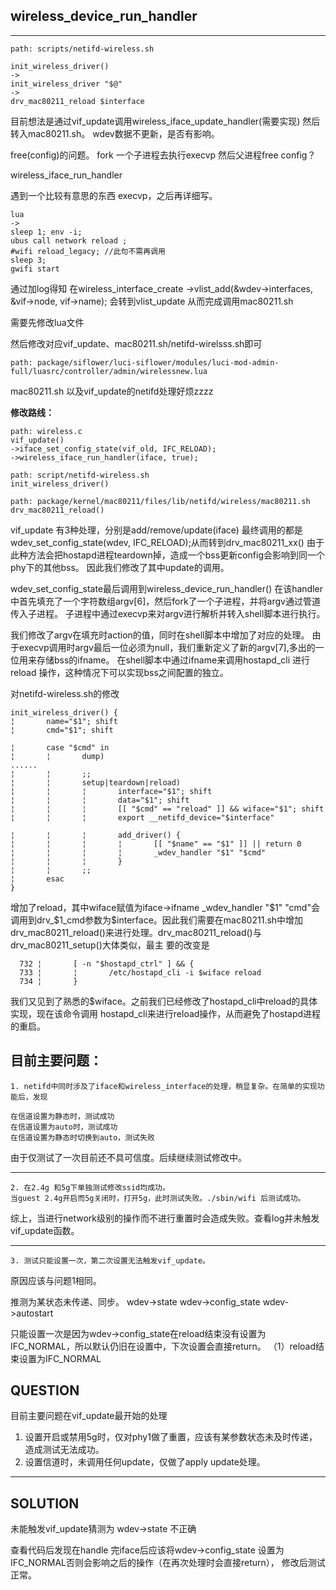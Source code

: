 ## wireless_device_run_handler	

--------------------
	path: scripts/netifd-wireless.sh 
	
	init_wireless_driver()
	->
	init_wireless_driver "$@"
	->
	drv_mac80211_reload $interface
	
	
	
目前想法是通过vif_update调用wireless_iface_update_handler(需要实现)
然后转入mac80211.sh。
wdev数据不更新，是否有影响。

free(config)的问题。
fork 一个子进程去执行execvp
然后父进程free config？

wireless_iface_run_handler

遇到一个比较有意思的东西
execvp，之后再详细写。

	lua
	->
	sleep 1; env -i; 
	ubus call network reload ;
	#wifi reload_legacy; //此句不需再调用
	sleep 3; 
	gwifi start


通过加log得知
在wireless_interface_create
->vlist_add(&wdev->interfaces, &vif->node, vif->name);
会转到vlist_update
从而完成调用mac80211.sh

需要先修改lua文件	

然后修改对应vif_update、mac80211.sh/netifd-wirelsss.sh即可

	path: package/siflower/luci-siflower/modules/luci-mod-admin-full/luasrc/controller/admin/wirelessnew.lua
	
mac80211.sh 以及vif_update的netifd处理好烦zzzz

**修改路线：**

	path: wireless.c
	vif_update()
	->iface_set_config_state(vif_old, IFC_RELOAD);
	->wireless_iface_run_handler(iface, true);
	
	path: script/netifd-wireless.sh
	init_wireless_driver()
	
	path: package/kernel/mac80211/files/lib/netifd/wireless/mac80211.sh
	drv_mac80211_reload()
	

vif_update 有3种处理，分别是add/remove/update(iface)
最终调用的都是wdev_set_config_state(wdev, IFC_RELOAD);从而转到drv_mac80211_xx()
由于此种方法会把hostapd进程teardown掉，造成一个bss更新config会影响到同一个phy下的其他bss。
因此我们修改了其中update的调用。

wdev_set_config_state最后调用到wireless_device_run_handler()
在该handler中首先填充了一个字符数组argv[6]，然后fork了一个子进程，并将argv通过管道传入子进程。
子进程中通过execvp来对argv进行解析并转入shell脚本进行执行。

我们修改了argv在填充时action的值，同时在shell脚本中增加了对应的处理。
由于execvp调用时argv最后一位必须为null，我们重新定义了新的argv[7],多出的一位用来存储bss的ifname。
在shell脚本中通过ifname来调用hostapd_cli 进行reload 操作，这种情况下可以实现bss之间配置的独立。



对netifd-wireless.sh的修改

	init_wireless_driver() {
	¦       name="$1"; shift
	¦       cmd="$1"; shift
	
	¦       case "$cmd" in
	¦       ¦       dump)
	......
	¦       ¦       ;;
	¦       ¦       setup|teardown|reload)
	¦       ¦       ¦       interface="$1"; shift
	¦       ¦       ¦       data="$1"; shift
	¦       ¦       ¦       [[ "$cmd" == "reload" ]] && wiface="$1"; shift
	¦       ¦       ¦       export __netifd_device="$interface"

	¦       ¦       ¦       add_driver() {
	¦       ¦       ¦       ¦       [[ "$name" == "$1" ]] || return 0
	¦       ¦       ¦       ¦       _wdev_handler "$1" "$cmd"
	¦       ¦       ¦       }
	¦       ¦       ;;
	¦       esac
	}

增加了reload，其中wiface赋值为iface->ifname
_wdev_handler "$1" "cmd"会调用到drv_$1_cmd参数为$interface。因此我们需要在mac80211.sh中增加
drv_mac80211_reload()来进行处理。drv_mac80211_reload()与drv_mac80211_setup()大体类似，最主
要的改变是
	
	  732 ¦       [ -n "$hostapd_ctrl" ] && {
	  733 ¦       ¦       /etc/hostapd_cli -i $wiface reload
	  734 ¦       }
我们又见到了熟悉的$wiface。之前我们已经修改了hostapd_cli中reload的具体实现，现在该命令调用
hostapd_cli来进行reload操作，从而避免了hostapd进程的重启。

## 目前主要问题：
	1. netifd中同时涉及了iface和wireless_interface的处理，稍显复杂。在简单的实现功能后，发现
	
	在信道设置为静态时，测试成功
	在信道设置为auto时，测试成功
	在信道设置为静态时切换到auto，测试失败
	
由于仅测试了一次目前还不具可信度。后续继续测试修改中。

-------------------------------
	2. 在2.4g 和5g下单独测试修改ssid均成功。
	当guest 2.4g开启而5g关闭时，打开5g，此时测试失败。./sbin/wifi 后测试成功。
	
综上，当进行network级别的操作而不进行重置时会造成失败。查看log并未触发vif_update函数。

------------------------------------
	3. 测试只能设置一次，第二次设置无法触发vif_update。
原因应该与问题1相同。

推测为某状态未传递、同步。
wdev->state
wdev->config_state 
wdev->autostart

 只能设置一次是因为wdev->config_state在reload结束没有设置为IFC_NORMAL，所以默认仍旧在设置中，下次设置会直接return。
（1）reload结束设置为IFC_NORMAL


## QUESTION

目前主要问题在vif_update最开始的处理

1. 设置开启或禁用5g时，仅对phy1做了重置，应该有某参数状态未及时传递，造成测试无法成功。
2. 设置信道时，未调用任何update，仅做了apply update处理。

---------------------
## SOLUTION

未能触发vif_update猜测为 wdev->state 不正确

查看代码后发现在handle 完iface后应该将wdev->config_state 设置为IFC_NORMAL否则会影响之后的操作（在再次处理时会直接return），
修改后测试正常。
